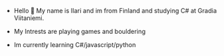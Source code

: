 - Hello 👋
  My name is Ilari and im from Finland and studying C# at Gradia Viitaniemi.
  
- My Intrests are playing games and bouldering

- Im currently learning C#/javascript/python


<!---
Ilari-H/Ilari-H is a ✨ special ✨ repository because its `README.md` (this file) appears on your GitHub profile.
You can click the Preview link to take a look at your changes.
--->

